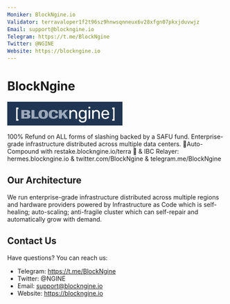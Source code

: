 ```yaml
---
Moniker: BlockNgine.io
Validator: terravaloper1f2t96sz9hnwsqnneux6v28xfgn07pkxjduvwjz
Email: support@blockngine.io
Telegram: https://t.me/BlockNgine
Twitter: @NGINE
Website: https://blockngine.io
---
```


# BlockNgine

![blockngine](blockengine-full.png)

100% Refund on ALL forms of slashing backed by a SAFU fund. Enterprise-grade infrastructure distributed across multiple data centers. 💸Auto-Compound with restake.blockngine.io/terra 💸 & IBC Relayer: hermes.blockngine.io & twitter.com/BlockNgine & telegram.me/BlockNgine

## Our Architecture

We run enterprise-grade infrastructure distributed across multiple regions and hardware providers powered by Infrastructure as Code which is self-healing; auto-scaling; anti-fragile cluster which can self-repair and automatically grow with demand.

## Contact Us

Have questions? You can reach us:

- Telegram: https://t.me/BlockNgine
- Twitter: @NGINE
- Email: support@blockngine.io
- Website: https://blockngine.io
